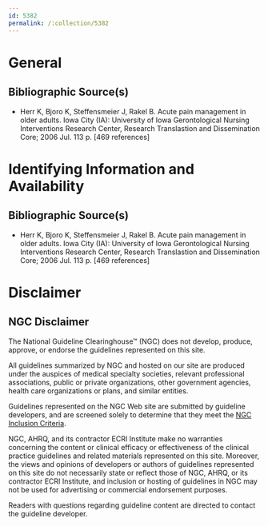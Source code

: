 ```yaml
---
id: 5382
permalink: /:collection/5382
---
```


# General

## Bibliographic Source(s)

- Herr K, Bjoro K, Steffensmeier J, Rakel B. Acute pain management in older adults. Iowa City (IA): University of Iowa Gerontological Nursing Interventions Research Center, Research Translastion and Dissemination Core; 2006 Jul. 113 p. [469 references]

# Identifying Information and Availability

## Bibliographic Source(s)

- Herr K, Bjoro K, Steffensmeier J, Rakel B. Acute pain management in older adults. Iowa City (IA): University of Iowa Gerontological Nursing Interventions Research Center, Research Translastion and Dissemination Core; 2006 Jul. 113 p. [469 references]

# Disclaimer

## NGC Disclaimer

The National Guideline Clearinghouse™ (NGC) does not develop, produce, approve, or endorse the guidelines represented on this site.

All guidelines summarized by NGC and hosted on our site are produced under the auspices of medical specialty societies, relevant professional associations, public or private organizations, other government agencies, health care organizations or plans, and similar entities.

Guidelines represented on the NGC Web site are submitted by guideline developers, and are screened solely to determine that they meet the [NGC Inclusion Criteria](/help-and-about/summaries/inclusion-criteria).

NGC, AHRQ, and its contractor ECRI Institute make no warranties concerning the content or clinical efficacy or effectiveness of the clinical practice guidelines and related materials represented on this site. Moreover, the views and opinions of developers or authors of guidelines represented on this site do not necessarily state or reflect those of NGC, AHRQ, or its contractor ECRI Institute, and inclusion or hosting of guidelines in NGC may not be used for advertising or commercial endorsement purposes.

Readers with questions regarding guideline content are directed to contact the guideline developer.

